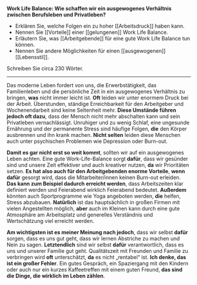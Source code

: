 **Work Life Balance: Wie schaffen wir ein ausgewogenes Verhältnis zwischen Berufsleben und Privatleben?**
* Erklären Sie, welche Folgen ein zu hoher [[Arbeitsdruck]] haben kann.
* Nennen Sie [[Vorteile]] einer [[gelungenen]] Work Life Balance.
* Erläutern Sie, was [[Arbeitgebende]] für eine gute Work Life Balance tun können.
* Nennen Sie andere Möglichkeiten für einen [[ausgewogenen]] [[Lebensstil]].

Schreiben Sie circa 230 Wörter.

---

Das moderne Leben fordert von uns, die Erwerbstätigkeit, das Familienleben und die persönliche Zeit in ein ausgewogenes Verhältnis zu bringen, **was** nicht immer leicht ist. **Oft** leiden wir unter enormem Druck bei der Arbeit. Überstunden, ständige Erreichbarkeit für den Arbeitgeber und Wochenendarbeit sind keine Seltenheit mehr. **Diese Umstände führen jedoch oft dazu**, dass der Mensch nicht mehr abschalten kann und sein Privatleben vernachlässigt. Unruhiger und zu wenig Schlaf, eine ungesunde Ernährung und der permanente Stress sind häufige Folgen, **die** den Körper ausbrennen und ihn krank machen. **Nicht selten** leiden diese Menschen auch unter psychischen Problemen wie Depression oder Burn-out.

**Damit es gar nicht erst so weit kommt**, sollten wir auf ein ausgewogenes Leben achten. Eine gute Work-Life-Balance sorgt **dafür**, dass wir gesünder sind und unsere Zeit effektiver und auch kreativer nutzen, **da** wir Prioritäten setzen. **Es hat also auch für den Arbeitgebenden enorme Vorteile**, **wenn** **dafür** gesorgt wird, dass die Mitarbeiter/innen keinen Burn-out erleiden. **Das kann zum Beispiel dadurch erreicht werden**, dass Arbeitszeiten klar definiert werden und Feierabend wirklich Feierabend bedeutet. **Außerdem** könnten auch Sportprogramme wie Yoga angeboten werden, **die** helfen, Stress abzubauen. **Natürlich** ist das hauptsächlich in großen Firmen mit vielen Angestellten möglich, **aber** auch im Kleinen kann durch eine gute Atmosphäre am Arbeitsplatz und generelles Verständnis und Wertschätzung viel erreicht werden.

**Am wichtigsten ist es meiner Meinung nach jedoch**, dass wir selbst **dafür** sorgen, dass es uns gut geht, dass wir lernen Abstriche zu machen und Nein zu sagen. **Letztendlich** sind wir selbst **dafür** verantwortlich, dass es uns und unserer Familie gut geht. Qualitätszeit mit Freunden und Familie zu verbringen wird **oft** unterschätzt, **da** es nicht „rentabel“ ist. **Ich denke, das ist ein großer Fehler**. Ein gutes Gespräch, ein Spaziergang mit den Kindern oder auch nur ein kurzes Kaffeetreffen mit einem guten Freund, **das sind die Dinge, die wirklich im Leben zählen**.
